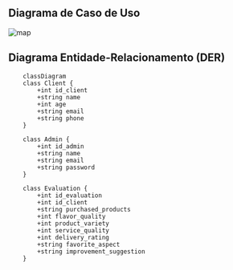 ## Diagrama de Caso de Uso
![map](https://github.com/user-attachments/assets/e5174174-acbe-421b-b721-cf02e5b0ed86)

## Diagrama Entidade-Relacionamento (DER)

```mermaid
	classDiagram
    class Client {
        +int id_client
        +string name
        +int age
        +string email
        +string phone
    }

    class Admin {
        +int id_admin
        +string name
        +string email
        +string password
    }

    class Evaluation {
        +int id_evaluation
        +int id_client
        +string purchased_products
        +int flavor_quality
        +int product_variety
        +int service_quality
        +int delivery_rating
        +string favorite_aspect
        +string improvement_suggestion
    }
``` 
